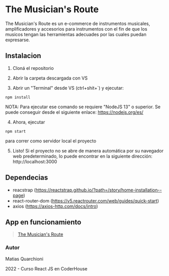 # The Musician's Route

The Musician's Route es un e-commerce de instrumentos musicales, amplificadores y accesorios para instrumentos con el fin de que los musicos tengan las herramientas adecuades por las cuales puedan expresarse.

## Instalacion

1. Cloná el repositorio

2. Abrir la carpeta descargada con VS

3. Abrir un "Terminal" desde VS (ctrl+shit+`) y ejecutar:

```
npm install
```

NOTA: Para ejecutar ese comando se requiere "NodeJS 13" o superior. Se puede conseguir desde el siguiente enlace: https://nodejs.org/es/

4. Ahora, ejecutar

```
npm start
```

para correr como servidor local el proyecto

5. Listo! Si el proyecto no se abre de manera automática por su navegador web predeterminado, lo puede encontrar en la siguiente dirección: http://localhost:3000

## Dependecias

* reacstrap (https://reactstrap.github.io/?path=/story/home-installation--page)
* react-router-dom (https://v5.reactrouter.com/web/guides/quick-start)
* axios (https://axios-http.com/docs/intro)

## App en funcionamiento

<blockquote class="imgur-embed-pub" lang="en" data-id="a/5PTlSaJ" data-context="false" ><a href="//imgur.com/a/5PTlSaJ">The Musician&#39;s Route</a></blockquote><script async src="//s.imgur.com/min/embed.js" charset="utf-8"></script>

### Autor

Matias Quarchioni

2022 - Curso React JS en CoderHouse